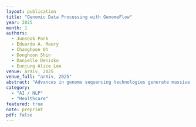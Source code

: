 ```yaml
---
layout: publication
title: "Genomic Data Processing with GenomeFlow"
year: 2025
month: 1
authors:
  - Junseok Park
  - Eduardo A. Maury
  - Changhoon Oh
  - Donghoon Shin
  - Danielle Denisko
  - Eunjung Alice Lee
venue: arXiv, 2025
venue_full: "arXiv, 2025"
abstract: "Advances in genome sequencing technologies generate massive amounts of sequence data that are increasingly analyzed and shared through public repositories. On-demand infrastructure services on cloud computing platforms enable the processing of such large-scale genomic sequence data in distributed processing environments with a significant reduction in analysis time. However, parallel processing on cloud computing platforms presents many challenges to researchers, even skillful bioinformaticians. In particular, it is difficult to design a computing architecture optimized to reduce the cost of computing and disk storage as genomic data analysis pipelines often employ many heterogeneous tools with different resource requirements. To address these issues, we developed GenomeFlow, a tool for automated development of computing architecture and resource optimization on Google Cloud Platform, which allows users to process a large number of samples at minimal cost. We outline multiple use cases of GenomeFlow demonstrating its utility to significantly reduce computing time and cost associated with analyzing genomic and transcriptomic data from hundreds to tens of thousands of samples from several consortia. Here, we describe a step-by-step protocol on how to use GenomeFlow for a common genomic data processing task. We introduce this example protocol geared toward a bioinformatician with little experience in cloud computing."
category:
  - "AI / NLP"
  - "Healthcare"
featured: true
note: preprint
pdf: false
---
```

